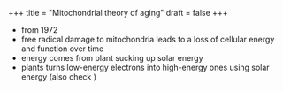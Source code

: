 +++
title = "Mitochondrial theory of aging"
draft = false
+++

-   from 1972
-   free radical damage to mitochondria leads to a loss of cellular energy and function over time
-   energy comes from plant sucking up solar energy
-   plants turns low-energy electrons into high-energy ones using solar energy (also check )